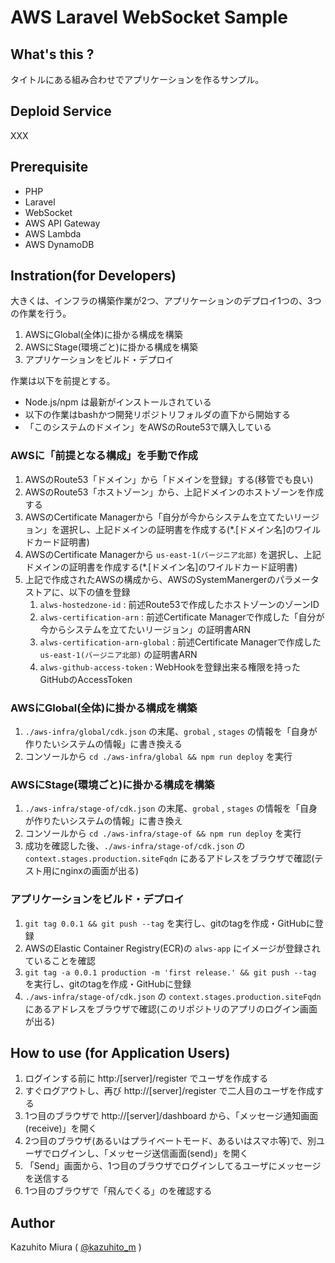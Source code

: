 AWS Laravel WebSocket Sample
=====

## What's this ?

タイトルにある組み合わせでアプリケーションを作るサンプル。

## Deploid Service

XXX

## Prerequisite

- PHP
- Laravel
- WebSocket
- AWS API Gateway
- AWS Lambda
- AWS DynamoDB

## Instration(for Developers)

大きくは、インフラの構築作業が2つ、アプリケーションのデプロイ1つの、3つの作業を行う。

1. AWSにGlobal(全体)に掛かる構成を構築
0. AWSにStage(環境ごと)に掛かる構成を構築
0. アプリケーションをビルド・デプロイ

作業は以下を前提とする。

- Node.js/npm は最新がインストールされている
- 以下の作業はbashかつ開発リポジトリフォルダの直下から開始する
- 「このシステムのドメイン」をAWSのRoute53で購入している

### AWSに「前提となる構成」を手動で作成

1. AWSのRoute53「ドメイン」から「ドメインを登録」する(移管でも良い)
0. AWSのRoute53「ホストゾーン」から、上記ドメインのホストゾーンを作成する
0. AWSのCertificate Managerから「自分が今からシステムを立てたいリージョン」を選択し、上記ドメインの証明書を作成する(*.[ドメイン名]のワイルドカード証明書)
0. AWSのCertificate Managerから `us-east-1(バージニア北部)` を選択し、上記ドメインの証明書を作成する(*.[ドメイン名]のワイルドカード証明書)
0. 上記で作成されたAWSの構成から、AWSのSystemManergerのパラメータストアに、以下の値を登録
   1. `alws-hostedzone-id` : 前述Route53で作成したホストゾーンのゾーンID
   0. `alws-certification-arn` : 前述Certificate Managerで作成した「自分が今からシステムを立てたいリージョン」の証明書ARN
   0. `alws-certification-arn-global` : 前述Certificate Managerで作成した `us-east-1(バージニア北部)` の証明書ARN
   0. `alws-github-access-token` : WebHookを登録出来る権限を持ったGitHubのAccessToken

### AWSにGlobal(全体)に掛かる構成を構築

1. `./aws-infra/global/cdk.json` の末尾、`grobal` , `stages` の情報を「自身が作りたいシステムの情報」に書き換える
0. コンソールから `cd ./aws-infra/global && npm run deploy` を実行

### AWSにStage(環境ごと)に掛かる構成を構築

1. `./aws-infra/stage-of/cdk.json` の末尾、`grobal` , `stages` の情報を「自身が作りたいシステムの情報」に書き換え
0. コンソールから `cd ./aws-infra/stage-of && npm run deploy` を実行
0. 成功を確認した後、`./aws-infra/stage-of/cdk.json` の `context.stages.production.siteFqdn` にあるアドレスをブラウザで確認(テスト用にnginxの画面が出る)

### アプリケーションをビルド・デプロイ

1. `git tag 0.0.1 && git push --tag` を実行し、gitのtagを作成・GitHubに登録
0. AWSのElastic Container Registry(ECR)の `alws-app` にイメージが登録されていることを確認
0. `git tag -a 0.0.1 production -m 'first release.' && git push --tag` を実行し、gitのtagを作成・GitHubに登録
0. `./aws-infra/stage-of/cdk.json` の `context.stages.production.siteFqdn` にあるアドレスをブラウザで確認(このリポジトリのアプリのログイン画面が出る)

## How to use (for Application Users)

1. ログインする前に http:/[server]/register でユーザを作成する
0. すぐログアウトし、再び  http://[server]/register で二人目のユーザを作成する
0. 1つ目のブラウザで http://[server]/dashboard から、「メッセージ通知画面(receive)」を開く
0. 2つ目のブラウザ(あるいはプライベートモード、あるいはスマホ等)で、別ユーザでログインし、「メッセージ送信画面(send)」を開く
0. 「Send」画面から、1つ目のブラウザでログインしてるユーザにメッセージを送信する
0. 1つ目のブラウザで「飛んでくる」のを確認する

## Author

Kazuhito Miura ( [@kazuhito_m](https://twitter.com/kazuhito_m "kazuhito_m on Twitter") )
